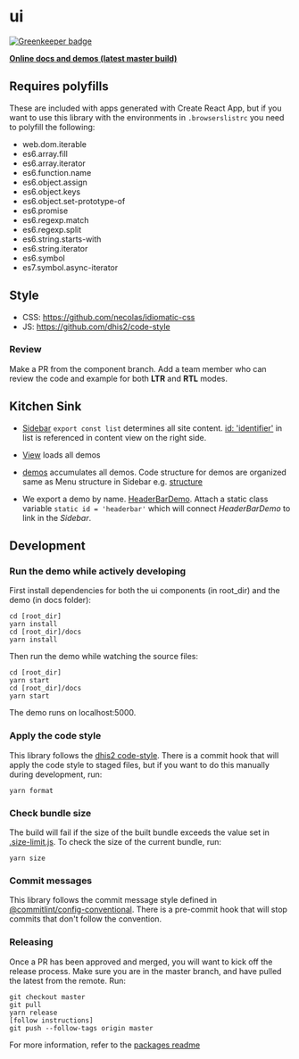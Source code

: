 # ui

[![Greenkeeper
badge](https://badges.greenkeeper.io/dhis2/ui.svg)](https://greenkeeper.io/)

**[Online docs and demos (latest master
build)](https://d2-ci.github.io/ui/)**

## Requires polyfills

These are included with apps generated with Create React App, but if you
want to use this library with the environments in `.browserslistrc` you
need to polyfill the following:

-   web.dom.iterable
-   es6.array.fill
-   es6.array.iterator
-   es6.function.name
-   es6.object.assign
-   es6.object.keys
-   es6.object.set-prototype-of
-   es6.promise
-   es6.regexp.match
-   es6.regexp.split
-   es6.string.starts-with
-   es6.string.iterator
-   es6.symbol
-   es7.symbol.async-iterator

## Style

-   CSS: https://github.com/necolas/idiomatic-css
-   JS: https://github.com/dhis2/code-style

### Review

Make a PR from the component branch. Add a team member who can review
the code and example for both **LTR** and **RTL** modes.

## Kitchen Sink

-   [Sidebar](https://github.com/dhis2/ui/blob/master/docs/src/Sidebar/index.js)
    `export const list` determines all site content. [id:
    'identifier'](https://github.com/dhis2/ui/blob/master/docs/src/Sidebar/index.js#L18)
    in list is referenced in content view on the right side.

-   [View](https://github.com/dhis2/ui/blob/master/docs/src/View/index.js)
    loads all demos

-   [demos](https://github.com/dhis2/ui/blob/master/docs/src/demos/index.js)
    accumulates all demos. Code structure for demos are organized same
    as Menu structure in Sidebar e.g.
    [structure](https://github.com/dhis2/ui/tree/master/docs/src/demos)

-   We export a demo by name.
    [HeaderBarDemo](https://github.com/dhis2/ui/blob/master/docs/src/demos/Organisms/HeaderBar/index.js).
    Attach a static class variable `static id = 'headerbar'` which will
    connect _HeaderBarDemo_ to link in the _Sidebar_.

## Development

### Run the demo while actively developing

First install dependencies for both the ui components (in root_dir) and the demo (in docs folder):

```
cd [root_dir]
yarn install
cd [root_dir]/docs
yarn install
```

Then run the demo while watching the source files:

```
cd [root_dir]
yarn start
cd [root_dir]/docs
yarn start
```

The demo runs on localhost:5000.

### Apply the code style

This library follows the [dhis2 code-style](https://github.com/dhis2/cli-style). There is a commit hook that will apply the code style to staged files, but if you want to do this manually during development, run:

```
yarn format
```

### Check bundle size

The build will fail if the size of the built bundle exceeds the value set in [.size-limit.js](./.size-limit.js). To check the size of the current bundle, run:

```
yarn size
```

### Commit messages

This library follows the commit message style defined in [@commitlint/config-conventional](https://www.npmjs.com/package/@commitlint/config-conventional#rules). There is a pre-commit hook that will stop commits that don't follow the convention.

### Releasing

Once a PR has been approved and merged, you will want to kick off the release process. Make sure you are in the master branch, and have pulled the latest from the remote. Run:

```
git checkout master
git pull
yarn release
[follow instructions]
git push --follow-tags origin master
```

For more information, refer to the [packages readme](https://github.com/dhis2/cli-packages#release-and-generate-changelogmd-tags-etc)
